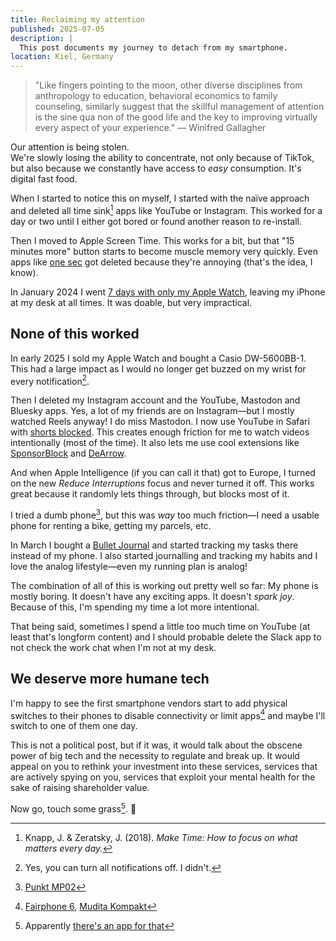 ```yaml
---
title: Reclaiming my attention
published: 2025-07-05
description: |
  This post documents my journey to detach from my smartphone.
location: Kiel, Germany
---
```


> "Like fingers pointing to the moon, other diverse disciplines from
> anthropology to education, behavioral economics to family counseling,
> similarly suggest that the skillful management of attention is the sine qua
> non of the good life and the key to improving virtually every aspect of your
> experience." — Winifred Gallagher

Our attention is being stolen.<br>
We're slowly losing the ability to concentrate, not only because of TikTok, but
also because we constantly have access to _easy_ consumption.
It's digital fast food.

When I started to notice this on myself, I started with the naïve approach and
deleted all time sink[^1] apps like YouTube or Instagram.
This worked for a day or two until I either got bored or found another reason to 
re-install.

Then I moved to Apple Screen Time.
This works for a bit, but that "15 minutes more" button starts to become muscle
memory very quickly.
Even apps like [one sec](https://one-sec.app) got deleted because they're
annoying (that's the idea, I know).

In January 2024 I went [7 days with only my Apple Watch](/blog/i-lived-7-days-without-a-smartphone),
leaving my iPhone at my desk at all times.
It was doable, but very impractical.

## None of this worked

In early 2025 I sold my Apple Watch and bought a Casio DW-5600BB-1.
This had a large impact as I would no longer get buzzed on my wrist for every
notification[^2].

Then I deleted my Instagram account and the YouTube, Mastodon and Bluesky apps. 
Yes, a lot of my friends are on Instagram—but I mostly watched Reels anyway!
I do miss Mastodon.
I now use YouTube in Safari with [shorts blocked](https://apps.apple.com/de/app/blockyt-for-safari/id1575379461?l=en-GB).
This creates enough friction for me to watch videos intentionally (most of the
time).
It also lets me use cool extensions like [SponsorBlock](https://sponsor.ajay.app/)
and [DeArrow](https://dearrow.ajay.app/).

And when Apple Intelligence (if you can call it that) got to Europe, I turned
on the new _Reduce Interruptions_ focus and never turned it off.
This works great because it randomly lets things through, but blocks most of it.

I tried a dumb phone[^3], but this was _way_ too much friction—I need a usable
phone for renting a bike, getting my parcels, etc.

In March I bought a [Bullet Journal](https://bulletjournal.com) and started
tracking my tasks there instead of my phone.
I also started journalling and tracking my habits and I love the analog
lifestyle—even my running plan is analog!

The combination of all of this is working out pretty well so far:
My phone is mostly boring.
It doesn't have any exciting apps.
It doesn't _spark joy_.
Because of this, I'm spending my time a lot more intentional.

That being said, sometimes I spend a little too much time on YouTube (at least
that's longform content) and I should probable delete the Slack app to not check
the work chat when I'm not at my desk.

## We deserve more humane tech

I'm happy to see the first smartphone vendors start to add physical switches
to their phones to disable connectivity or limit apps[^4] and maybe I'll switch
to one of them one day.

This is not a political post, but if it was, it would talk about the obscene
power of big tech and the necessity to regulate and break up.
It would appeal on you to rethink your investment into these services, services
that are actively spying on you, services that exploit your mental health for
the sake of raising shareholder value.

Now go, touch some grass[^5]. 🌱

[^1]: Knapp, J. & Zeratsky, J. (2018). _Make Time: How to focus on what matters every day._
[^2]: Yes, you can turn all notifications off. I didn't.
[^3]: [Punkt MP02](https://www.punkt.ch/en/products/mp02-4g-mobile-phone/)
[^4]: [Fairphone 6](https://www.fairphone.com/), [Mudita Kompakt](https://mudita.com/products/phones/mudita-kompakt/)
[^5]: Apparently [there's an app for that](https://touchgrass.now/)
